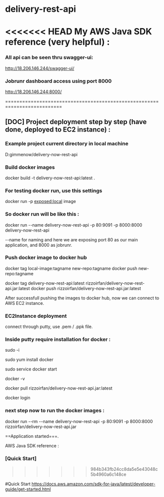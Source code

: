 # delivery-rest-api

<<<<<<< HEAD
My AWS Java SDK reference (very helpful) :
=======
### All api can be seen thru swagger-ui:

http://18.206.146.244/swagger-ui/

### Jobrunr dashboard access using port 8000

http://18.206.146.244:8000/

==========================================================================

## [DOC] Project deployment step by step (have done, deployed to EC2 instance) :

### Example project current directory in local machine

D:gimmenow/delivery-now-rest-api

### Build docker images

docker build -t delivery-now-rest-api:latest .

### For testing docker run, use this settings

docker run -p <exposed:local> image

### So docker run will be like this :

docker run --name delivery-now-rest-api -p 80:9091 -p 8000:8000 delivery-now-rest-api

--name for naming and here we are exposing port 80 as our main application, and 8000 as jobrunr.

### Push docker image to docker hub

docker tag local-image:tagname new-repo:tagname
docker push new-repo:tagname

docker tag delivery-now-rest-api:latest rizzoirfan/delivery-now-rest-api.jar:latest
docker push rizzoirfan/delivery-now-rest-api.jar:latest

After successfull pushing the images to docker hub, now we can connect to AWS EC2 instance.

### EC2Instance deployment 

connect through putty, use .pem / .ppk file.

### Inside putty require installation for docker : 


sudo -i

sudo yum install docker 

sudo service docker start

docker -v

docker pull rizzoirfan/delivery-now-rest-api.jar:latest

docker login


### next step now to run the docker images :

docker run --rm --name delivery-now-rest-api -p 80:9091 -p 8000:8000 rizzoirfan/delivery-now-rest-api.jar

==Application started===.

AWS Java SDK reference :

### [Quick Start]
>>>>>>> 984b343fb24cc8da5e5e43048c5b4960a6c148ce

#Quick Start
https://docs.aws.amazon.com/sdk-for-java/latest/developer-guide/get-started.html
